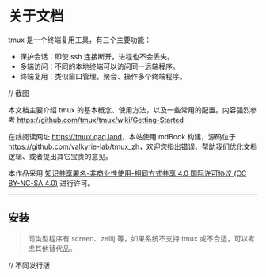 # 关于文档

tmux 是一个终端复用工具，有三个主要功能：

- 保护会话：即使 ssh 连接断开，进程也不会丢失。
- 多端访问：不同的本地终端可以访问同一远端程序。
- 终端复用：类似窗口管理，聚合、操作多个终端程序。

// 截图

本文档主要介绍 tmux 的基本概念、使用方法，以及一些常用的配置。内容强烈参考 <https://github.com/tmux/tmux/wiki/Getting-Started>

在线阅读网址 <https://tmux.qaq.land>，本站使用 mdBook 构建，源码位于 <https://github.com/valkyrie-lab/tmux_zh>，欢迎您指出错误、帮助我们优化文档逻辑、或者提出其它宝贵的意见。

本作品采用 <a rel="license" href="http://creativecommons.org/licenses/by-nc-sa/4.0/">知识共享署名-非商业性使用-相同方式共享 4.0 国际许可协议 (CC BY-NC-SA 4.0)</a> 进行许可。

---

## 安装

> 同类型程序有 screen、zellij 等，如果系统不支持 tmux 或不合适，可以考虑其他替代品。

// 不同发行版
